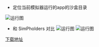 + 定位当前模拟器运行的app的沙盒目录

![运行图](https://github.com/xiexy/FindSimulatorApp/blob/master/images/1.png)
+ 和 SimPholders 对比
![运行图](https://github.com/xiexy/FindSimulatorApp/blob/master/images/2.png)
![运行图](https://github.com/xiexy/FindSimulatorApp/blob/master/images/3.png)

 [下载地址](https://github.com/xiexy/FindSimulatorApp/blob/master/FindSimulatorApp.zip?raw=true)
